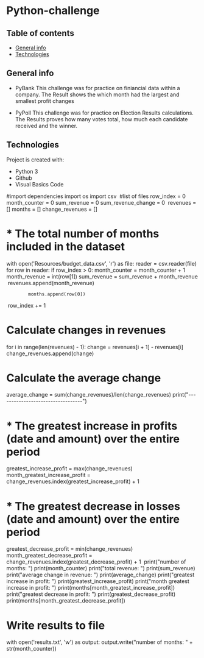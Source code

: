 # Python-challenge
## Table of contents
* [General info](#general-info)
* [Technologies](#technologies)


## General info
 * PyBank
This challenge was for practice on finiancial data within a company. The Result shows the which month had the largest and smallest profit changes
	
* PyPoll
This challenge was for practice on Election Results calculations. The Results proves how many votes total, how much each candidate received and the winner.
	
## Technologies
Project is created with:
* Python 3
* Github
* Visual Basics Code




#import dependencies 
import os
import csv
​
#list of files
row_index = 0
month_counter = 0
sum_revenue = 0
sum_revenue_change = 0
​
revenues = []
months = []
change_revenues = []
​
#   * The total number of months included in the dataset
with open('Resources/budget_data.csv', 'r') as file:
    reader = csv.reader(file)
    for row in reader:
        if row_index > 0:
            month_counter = month_counter + 1 
​
            month_revenue = int(row[1])
            sum_revenue = sum_revenue + month_revenue
​
            revenues.append(month_revenue)
            
            months.append(row[0])
​
        row_index += 1
​
# Calculate changes in revenues
for i in range(len(revenues) - 1):
    change = revenues[i + 1] - revenues[i]
    change_revenues.append(change)
​
# Calculate the average change
average_change = sum(change_revenues)/len(change_revenues)
​
print("----------------------------------")
​
#   * The greatest increase in profits (date and amount) over the entire period
greatest_increase_profit = max(change_revenues)
month_greatest_increase_profit = change_revenues.index(greatest_increase_profit) + 1
#   * The greatest decrease in losses (date and amount) over the entire period
greatest_decrease_profit = min(change_revenues)
month_greatest_decrease_profit = change_revenues.index(greatest_decrease_profit) + 1
​
print("number of months: ")
print(month_counter)
print("total revenue: ")
print(sum_revenue)
print("average change in revenue: ")
print(average_change)
print("greatest increase in profit: ")
print(greatest_increase_profit)
print("month greatest increase in profit: ")
print(months[month_greatest_increase_profit])
print("greatest decrease in profit: ")
print(greatest_decrease_profit)
print(months[month_greatest_decrease_profit])
​
# Write results to file
with open('results.txt', 'w') as output:
    output.write("number of months: " + str(month_counter))
